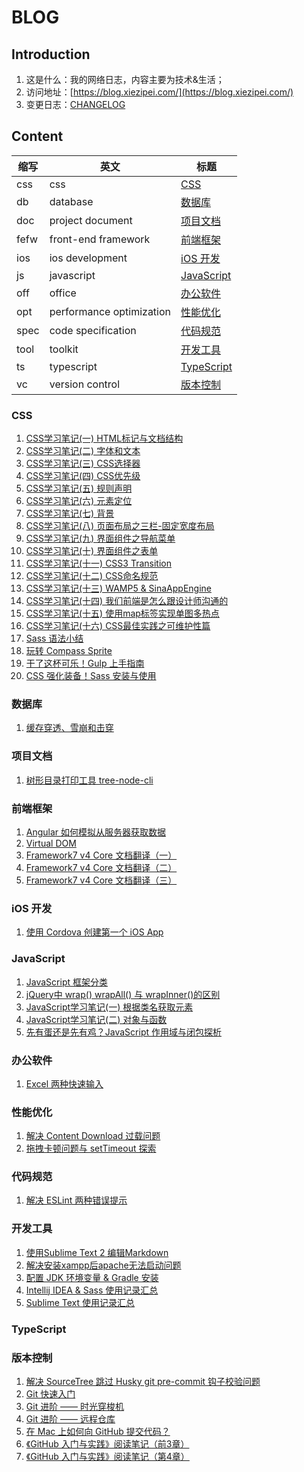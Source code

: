 # BLOG

## Introduction

1. 这是什么：我的网络日志，内容主要为技术&生活；
2. 访问地址：[https://blog.xiezipei.com/](https://blog.xiezipei.com/)
3. 变更日志：[CHANGELOG](./CHANGELOG.md)

## Content

|缩写|英文|标题|
|---|---|--|
|css|css|[CSS](#css)|
|db|database|[数据库](#数据库)|
|doc|project document|[项目文档](#项目文档)|
|fefw|front-end framework|[前端框架](#前端框架)|
|ios|ios development|[iOS 开发](#ios-开发)|
|js|javascript|[JavaScript](#JavaScript)|
|off|office|[办公软件](#办公软件)|
|opt|performance optimization|[性能优化](#性能优化)|
|spec|code specification|[代码规范](#代码规范)|
|tool|toolkit|[开发工具](#开发工具)|
|ts|typescript|[TypeScript](#TypeScript)|
|vc|version control|[版本控制](#版本控制)|

### CSS

1. [CSS学习笔记\(一\) HTML标记与文档结构](https://segmentfault.com/a/1190000002425174)
2. [CSS学习笔记\(二\) 字体和文本](https://segmentfault.com/a/1190000002424847)
3. [CSS学习笔记\(三\) CSS选择器](https://segmentfault.com/a/1190000002426514)
4. [CSS学习笔记\(四\) CSS优先级](https://segmentfault.com/a/1190000002427029)
5. [CSS学习笔记\(五\) 规则声明](https://segmentfault.com/a/1190000002427851)
6. [CSS学习笔记\(六\) 元素定位](https://segmentfault.com/a/1190000002430611)
7. [CSS学习笔记\(七\) 背景](https://segmentfault.com/a/1190000002431644)
8. [CSS学习笔记\(八\) 页面布局之三栏\-固定宽度布局](https://segmentfault.com/a/1190000002438802)
9. [CSS学习笔记\(九\) 界面组件之导航菜单](https://segmentfault.com/a/1190000002446160)
10. [CSS学习笔记\(十\) 界面组件之表单](https://segmentfault.com/a/1190000002453474)
11. [CSS学习笔记\(十一\) CSS3 Transition](https://segmentfault.com/a/1190000002454792)
12. [CSS学习笔记\(十二\) CSS命名规范](https://segmentfault.com/a/1190000002469247)
13. [CSS学习笔记\(十三\) WAMP5 & SinaAppEngine](https://segmentfault.com/a/1190000002471857)
14. [CSS学习笔记\(十四\) 我们前端是怎么跟设计师沟通的](https://segmentfault.com/a/1190000002483654)
15. [CSS学习笔记\(十五\) 使用map标签实现单图多热点](https://segmentfault.com/a/1190000002489109)
16. [CSS学习笔记\(十六\) CSS最佳实践之可维护性篇](https://segmentfault.com/a/1190000003999308)
17. [Sass 语法小结](https://segmentfault.com/a/1190000008295208)
18. [玩转 Compass Sprite](https://segmentfault.com/a/1190000008309252)
19. [干了这杯可乐！Gulp 上手指南](https://segmentfault.com/a/1190000003866363)
20. [CSS 强化装备！Sass 安装与使用](https://segmentfault.com/a/1190000003912703)

### 数据库

1. [缓存穿透、雪崩和击穿](./db/201107.md)

### 项目文档

1. [树形目录打印工具 tree-node-cli](./doc/201106.md)

### 前端框架

1. [Angular 如何模拟从服务器获取数据](./fefw/201103.md)
2. [Virtual DOM](./fefw/201104.md)
3. [Framework7 v4 Core 文档翻译（一）](https://juejin.cn/post/6844903891423723527)
4. [Framework7 v4 Core 文档翻译（二）](https://juejin.cn/post/6844903891625050120)
5. [Framework7 v4 Core 文档翻译（三）](https://juejin.cn/post/6844903893361491982)

### iOS 开发

1. [使用 Cordova 创建第一个 iOS App](https://juejin.cn/post/6844903893004976141)

### JavaScript

1. [JavaScript 框架分类](https://segmentfault.com/a/1190000000766917)
2. [jQuery中 wrap\(\) wrapAll\(\) 与 wrapInner\(\)的区别](https://segmentfault.com/a/1190000000780313)
3. [JavaScript学习笔记\(一\) 根据类名获取元素](https://segmentfault.com/a/1190000002401164)
4. [JavaScript学习笔记\(二\) 对象与函数](https://segmentfault.com/a/1190000002406071)
5. [先有蛋还是先有鸡？JavaScript 作用域与闭包探析](https://segmentfault.com/a/1190000008369570)

### 办公软件

1. [Excel 两种快速输入](./off/201105.md)

### 性能优化

1. [解决 Content Download 过载问题](./opt/201001.md)
2. [拖拽卡顿问题与 setTimeout 探索](./opt/210201.md)

### 代码规范

1. [解决 ESLint 两种错误提示](./spec/201102.md)

### 开发工具

1. [使用Sublime Text 2 编辑Markdown](https://segmentfault.com/a/1190000000723945)
2. [解决安装xampp后apache无法启动问题](https://segmentfault.com/a/1190000001803636)
3. [配置 JDK 环境变量 & Gradle 安装](https://segmentfault.com/a/1190000008431686)
4. [Intellij IDEA & Sass 使用记录汇总](https://segmentfault.com/a/1190000008552365)
5. [Sublime Text 使用记录汇总](https://segmentfault.com/a/1190000008594620)

### TypeScript

### 版本控制

1. [解决 SourceTree 跳过 Husky git pre-commit 钩子校验问题](./vc/201101.md)
2. [Git 快速入门](https://segmentfault.com/a/1190000000725599)
3. [Git 进阶 —— 时光穿梭机](https://segmentfault.com/a/1190000000730170)
4. [Git 进阶 —— 远程仓库](https://segmentfault.com/a/1190000000738398)
5. [在 Mac 上如何向 GitHub 提交代码？](https://segmentfault.com/a/1190000015724894)
6. [《GitHub 入门与实践》阅读笔记（前3章）](https://segmentfault.com/a/1190000015724936)
7. [《GitHub 入门与实践》阅读笔记（第4章）](https://segmentfault.com/a/1190000015724991)
